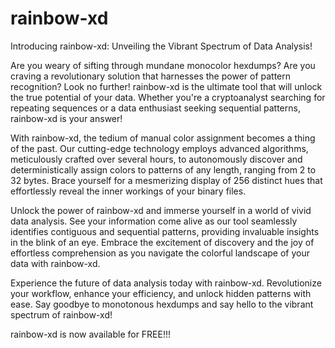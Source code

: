 # rainbow-xd

Introducing rainbow-xd: Unveiling the Vibrant Spectrum of Data Analysis!

Are you weary of sifting through mundane monocolor hexdumps? Are you craving a revolutionary solution that harnesses the power of pattern recognition? Look no further! rainbow-xd is the ultimate tool that will unlock the true potential of your data. Whether you're a cryptoanalyst searching for repeating sequences or a data enthusiast seeking sequential patterns, rainbow-xd is your answer!

With rainbow-xd, the tedium of manual color assignment becomes a thing of the past. Our cutting-edge technology employs advanced algorithms, meticulously crafted over several hours, to autonomously discover and deterministically assign colors to patterns of any length, ranging from 2 to 32 bytes. Brace yourself for a mesmerizing display of 256 distinct hues that effortlessly reveal the inner workings of your binary files.

Unlock the power of rainbow-xd and immerse yourself in a world of vivid data analysis. See your information come alive as our tool seamlessly identifies contiguous and sequential patterns, providing invaluable insights in the blink of an eye. Embrace the excitement of discovery and the joy of effortless comprehension as you navigate the colorful landscape of your data with rainbow-xd.

Experience the future of data analysis today with rainbow-xd. Revolutionize your workflow, enhance your efficiency, and unlock hidden patterns with ease. Say goodbye to monotonous hexdumps and say hello to the vibrant spectrum of rainbow-xd!

rainbow-xd is now available for FREE!!!